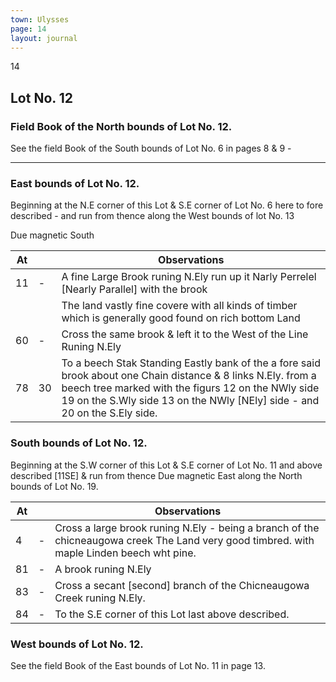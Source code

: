 ```yaml
---
town: Ulysses
page: 14
layout: journal
---
```


14

## Lot No. 12

### Field Book of the North bounds of Lot No. 12.

 See the field Book of the South bounds of Lot No. 6 in pages 8 & 9 -

---

### East bounds of Lot No. 12.

Beginning at the N.E corner of this Lot & S.E corner of Lot No. 6 here to fore described - and run from thence along the West bounds of lot No. 13

Due magnetic South

| At |    | Observations |
| -- | -- | ------------ |
| 11 | - | A fine Large Brook runing N.Ely run up it Narly Perrelel [Nearly Parallel] with the brook
| | | The land vastly fine covere with all kinds of timber which is generally good found on rich bottom Land
| 60 | - | Cross the same brook & left it to the West of the Line Runing N.Ely
| 78 | 30 | To a beech Stak Standing Eastly bank of the a fore said brook about one Chain distance & 8 links N.Ely. from a beech tree marked with the figurs 12 on the NWly side 19 on the S.Wly side 13 on the NWly [NEly] side - and 20 on the S.Ely side.

### South bounds of Lot No. 12.

Beginning at the S.W corner of this Lot & S.E corner of Lot No. 11 and above described [11SE] & run from thence
Due magnetic East along the North bounds of Lot No. 19.

| At |    | Observations |
| -- | -- | ------------ |
| 4 | - | Cross a large brook runing N.Ely - being a branch of the chicneaugowa creek The Land very good timbred. with maple Linden beech wht pine.
| 81 | - | A brook runing N.Ely
| 83 | - | Cross a secant [second] branch of the Chicneaugowa Creek runing N.Ely.
| 84 | - | To the S.E corner of this Lot last above described.

### West bounds of Lot No. 12.

See the field Book of the East bounds of Lot No. 11 in page 13.